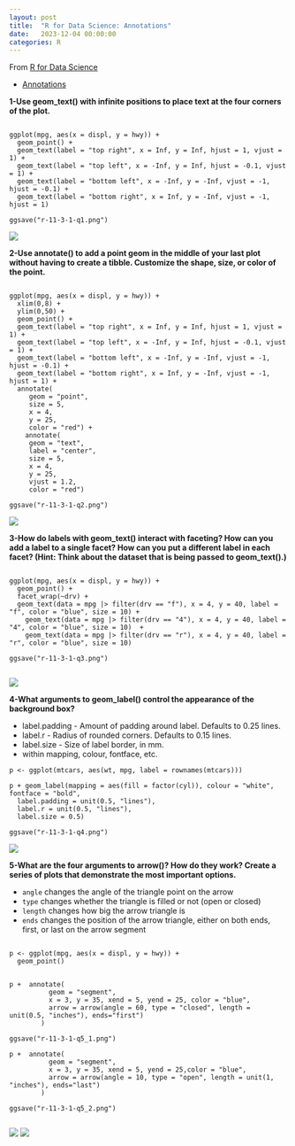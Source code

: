 ```yaml
---
layout: post
title:  "R for Data Science: Annotations"
date:   2023-12-04 00:00:00
categories: R
---
```


From [R for Data Science](https://r4ds.hadley.nz)

- [Annotations](https://r4ds.hadley.nz/communication#exercises-1)

**1-Use geom_text() with infinite positions to place text at the four corners of the plot.**

```

ggplot(mpg, aes(x = displ, y = hwy)) + 
  geom_point() + 
  geom_text(label = "top right", x = Inf, y = Inf, hjust = 1, vjust = 1) + 
  geom_text(label = "top left", x = -Inf, y = Inf, hjust = -0.1, vjust = 1) + 
  geom_text(label = "bottom left", x = -Inf, y = -Inf, vjust = -1, hjust = -0.1) + 
  geom_text(label = "bottom right", x = Inf, y = -Inf, vjust = -1, hjust = 1) 

ggsave("r-11-3-1-q1.png")

```

<img src = "https://raw.githubusercontent.com/nadinesk/nadinesk.github.io/master/images/r-11-3-1-q1.png" />

**2-Use annotate() to add a point geom in the middle of your last plot without having to create a tibble. Customize the shape, size, or color of the point.**

```

ggplot(mpg, aes(x = displ, y = hwy)) + 
  xlim(0,8) + 
  ylim(0,50) +
  geom_point() + 
  geom_text(label = "top right", x = Inf, y = Inf, hjust = 1, vjust = 1) + 
  geom_text(label = "top left", x = -Inf, y = Inf, hjust = -0.1, vjust = 1) + 
  geom_text(label = "bottom left", x = -Inf, y = -Inf, vjust = -1, hjust = -0.1) + 
  geom_text(label = "bottom right", x = Inf, y = -Inf, vjust = -1, hjust = 1) + 
  annotate(
     geom = "point",
     size = 5,
     x = 4,
     y = 25,
     color = "red") + 
    annotate(
     geom = "text",
     label = "center",
     size = 5,
     x = 4,
     y = 25,
     vjust = 1.2,
     color = "red") 
     
ggsave("r-11-3-1-q2.png")

```

<img src = "https://raw.githubusercontent.com/nadinesk/nadinesk.github.io/master/images/r-11-3-1-q2.png" />

**3-How do labels with geom_text() interact with faceting? How can you add a label to a single facet? How can you put a different label in each facet? (Hint: Think about the dataset that is being passed to geom_text().)** 

```

ggplot(mpg, aes(x = displ, y = hwy)) + 
  geom_point() + 
  facet_wrap(~drv) + 
  geom_text(data = mpg |> filter(drv == "f"), x = 4, y = 40, label = "f", color = "blue", size = 10) +
    geom_text(data = mpg |> filter(drv == "4"), x = 4, y = 40, label = "4", color = "blue", size = 10)  + 
    geom_text(data = mpg |> filter(drv == "r"), x = 4, y = 40, label = "r", color = "blue", size = 10)  
    
ggsave("r-11-3-1-q3.png")


```

<img src = "https://raw.githubusercontent.com/nadinesk/nadinesk.github.io/master/images/r-11-3-1-q3.png" />

**4-What arguments to geom_label() control the appearance of the background box?**

- label.padding - Amount of padding around label. Defaults to 0.25 lines.
- label.r - Radius of rounded corners. Defaults to 0.15 lines.
- label.size - Size of label border, in mm.
- within mapping, colour, fontface, etc.

```
p <- ggplot(mtcars, aes(wt, mpg, label = rownames(mtcars)))

p + geom_label(mapping = aes(fill = factor(cyl)), colour = "white", fontface = "bold", 
  label.padding = unit(0.5, "lines"),
  label.r = unit(0.5, "lines"),
  label.size = 0.5)
  
ggsave("r-11-3-1-q4.png")

```

<img src = "https://raw.githubusercontent.com/nadinesk/nadinesk.github.io/master/images/r-11-3-1-q4.png" />

**5-What are the four arguments to arrow()? How do they work? Create a series of plots that demonstrate the most important options.**

- `angle` changes the angle of the triangle point on the arrow
- `type` changes whether the triangle is filled or not (open or closed)
- `length` changes how big the arrow triangle is
- `ends` changes the position of the arrow triangle, either on both ends, first, or last on the arrow segment

```

p <- ggplot(mpg, aes(x = displ, y = hwy)) + 
  geom_point()
  
  
p +  annotate(
          geom = "segment", 
          x = 3, y = 35, xend = 5, yend = 25, color = "blue",
          arrow = arrow(angle = 60, type = "closed", length = unit(0.5, "inches"), ends="first")
        )
        
ggsave("r-11-3-1-q5_1.png")

p +  annotate(
          geom = "segment", 
          x = 3, y = 35, xend = 5, yend = 25,color = "blue",
          arrow = arrow(angle = 10, type = "open", length = unit(1, "inches"), ends="last")
        )

ggsave("r-11-3-1-q5_2.png")


```

<img src = "https://raw.githubusercontent.com/nadinesk/nadinesk.github.io/master/images/r-11-3-1-q5_1.png" />

<img src = "https://raw.githubusercontent.com/nadinesk/nadinesk.github.io/master/images/r-11-3-1-q5_2.png" />
